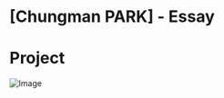  
 # [Chungman PARK] - Essay

# Project

![Image](https://github.com/user-attachments/assets/caf36991-926c-497a-a296-ca0678f2233a)






